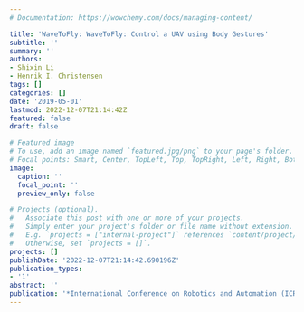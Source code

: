 ```yaml
---
# Documentation: https://wowchemy.com/docs/managing-content/

title: 'WaveToFly: WaveToFly: Control a UAV using Body Gestures'
subtitle: ''
summary: ''
authors:
- Shixin Li
- Henrik I. Christensen
tags: []
categories: []
date: '2019-05-01'
lastmod: 2022-12-07T21:14:42Z
featured: false
draft: false

# Featured image
# To use, add an image named `featured.jpg/png` to your page's folder.
# Focal points: Smart, Center, TopLeft, Top, TopRight, Left, Right, BottomLeft, Bottom, BottomRight.
image:
  caption: ''
  focal_point: ''
  preview_only: false

# Projects (optional).
#   Associate this post with one or more of your projects.
#   Simply enter your project's folder or file name without extension.
#   E.g. `projects = ["internal-project"]` references `content/project/deep-learning/index.md`.
#   Otherwise, set `projects = []`.
projects: []
publishDate: '2022-12-07T21:14:42.690196Z'
publication_types:
- '1'
abstract: ''
publication: '*International Conference on Robotics and Automation (ICRA)*'
---
```

